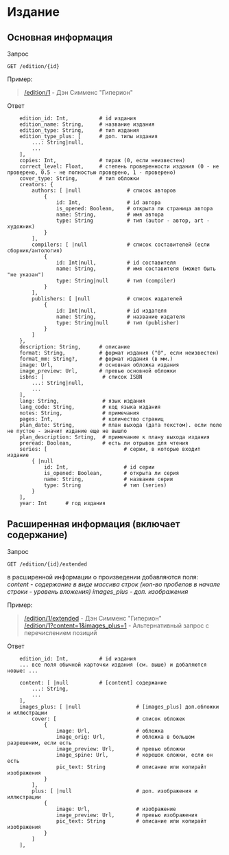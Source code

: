 # Издание

## Основная информация
Запрос
```
GET /edition/{id}
```
Пример:
> [/edition/1](https://api.fantlab.ru/edition/1) - Дэн Симменс "Гиперион"


Ответ
```
    edition_id: Int,          # id издания
    edition_name: String,     # название издания
    edition_type: String,     # тип издания
    edition_type_plus: [      # доп. типы издания
        ...: String|null,
        ...
    ],
    copies: Int,              # тираж (0, если неизвестен)
    correct_level: Float,     # степень проверенности издания (0 - не проверено, 0.5 - не полностью проверено, 1 - проверено)
    cover_type: String,       # тип обложки
    creators: {
        authors: [ |null               # список авторов
            {
                id: Int,               # id автора
                is_opened: Boolean,    # открыта ли страница автора
                name: String,          # имя автора
                type: String           # тип (autor - автор, art - художник)
            }
        ],
        compilers: [ |null             # список составителей (если сборник/антология)
            {
                id: Int|null,          # id составителя
                name: String,          # имя составителя (может быть "не указан")
                type: String|null      # тип (compiler)
            }
        ],
        publishers: [ |null            # список издателей
            {
                id: Int|null,          # id издателя
                name: String,          # название издателя
                type: String|null      # тип (publisher)
            }
        ]
    },
    description: String,      # описание
    format: String,           # формат издания ("0", если неизвестен)
    format_mm: String?,       # формат издания (в мм.)
    image: Url,               # основная обложка издания
    image_preview: Url,       # превью основной обложки
    isbns: [                   # список ISBN
        ...: String|null,
        ...
    ],
    lang: String,              # язык издания
    lang_code: String,         # код языка издания
    notes: String,             # примечания
    pages: Int,                # количество страниц
    plan_date: String,         # план выхода (дата текстом). если поле не пустое - значит издание еще не вышло
    plan_description: Srting,  # примечание к плану выхода издания
    preread: Boolean,          # есть ли отрывок для чтения
    series: [                         # серии, в которые входит издание
        { |null
            id: Int,                  # id серии
            is_opened: Boolean,       # открыта ли серия
            name: String,             # название серии
            type: String              # тип (series)
        }
    ],
    year: Int      # год издания
```


## Расширенная информация (включает содержание)
Запрос
```
GET /edition/{id}/extended
```
в расширенной информации о произведении добавляются поля:  
*content - содержание в виде массива строк (кол-во пробелов в начале строки - уровень вложения)
images_plus - доп. изображения*

Пример:
> [/edition/1/extended](https://api.fantlab.ru/edition/1/extended) - Дэн Симменс "Гиперион"  
> [/edition/1?content=1&images_plus=1](https://api.fantlab.ru/edition/1?content=1&images_plus=1) - Альтернативный запрос с перечислением позиций


Ответ
```
    edition_id: Int,          # id издания
    ... все поля обычной карточки издания (см. выше) и добаляются новые: ...

    content: [ |null          # [content] содержание
        ...: String,
        ...
    ],
    images_plus: [ |null                  # [images_plus] доп.обложки и иллюстрации
        cover: [                          # список обложек
            {
                image: Url,               # обложка
                image_orig: Url,          # обложка в большом разрешеним, если есть
                image_preview: Url,       # превью обложки
                image_spine: Url,         # корешок оложки, если он есть
                pic_text: String          # описание или копирайт изображения
            }
        ],
        plus: [ |null                     # доп. изображения и иллюстрации
            {
                image: Url,               # изображение
                image_preview: Url,       # превью изображения
                pic_text: String          # описание или копирайт изображения
            }
        ]
    ],
```

